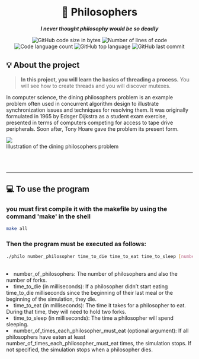 <h1 align="center">
	📖 Philosophers
</h1>

<p align="center">
	<b><i>I never thought philosophy would be so deadly</i></b><br>
</p>

<p align="center">
	<img alt="GitHub code size in bytes" src="https://img.shields.io/github/languages/code-size/dspilleb/Philosophers?color=lightblue" />
	<img alt="Number of lines of code" src="https://img.shields.io/tokei/lines/github/dspilleb/Philosophers?color=critical" />
	<img alt="Code language count" src="https://img.shields.io/github/languages/count/dspilleb/Philosophers?color=yellow" />
	<img alt="GitHub top language" src="https://img.shields.io/github/languages/top/dspilleb/Philosophers?color=blue" />
	<img alt="GitHub last commit" src="https://img.shields.io/github/last-commit/dspilleb/Philosophers?color=green" />
</p>

## 💡 About the project

> __In this project, you will learn the basics of threading a process.__
>  You will see how to create threads and you will discover mutexes.

  In computer science, the dining philosophers problem is an example problem often used 
  in concurrent algorithm design to illustrate synchronization issues and techniques for resolving them.
It was originally formulated in 1965 by Edsger Dijkstra as a student exam exercise, presented in terms of computers competing for access to tape drive peripherals.
Soon after, Tony Hoare gave the problem its present form.

<p align=“center”><a href=‘https://en.wikipedia.org/wiki/Dining_philosophers_problem#/media/File:An_illustration_of_the_dining_philosophers_problem.png’><img src=‘https://user-images.githubusercontent.com/59456000/198906008-4135d5d2-de53-4a8b-9c24-744181f04851.png’ width=‘275’ heigth=‘275’></img></a><br>Illustration of the dining philosophers problem</p>
<br><br>

------------

## 💻 To use the program 
<h3>you must first compile it with the makefile by using the command 'make' in the shell</h3>

```bash
make all
```

<h3>Then the program must be executed as follows: </h3>

```bash
./philo number_philosopher time_to_die time_to_eat time_to_sleep [number_of_time_each_philosophers_must_eat]
```
<br>
<li>number_of_philosophers: The number of philosophers and also the number
of forks.</li>
<li>time_to_die (in milliseconds): If a philosopher didn’t start eating time_to_die
milliseconds since the beginning of their last meal or the beginning of the simulation, they die.</li>
<li>time_to_eat (in milliseconds): The time it takes for a philosopher to eat.
During that time, they will need to hold two forks.</li>
<li>time_to_sleep (in milliseconds): The time a philosopher will spend sleeping.</li>
<li>number_of_times_each_philosopher_must_eat (optional argument): If all
philosophers have eaten at least number_of_times_each_philosopher_must_eat
times, the simulation stops. If not specified, the simulation stops when a
philosopher dies.</li>
